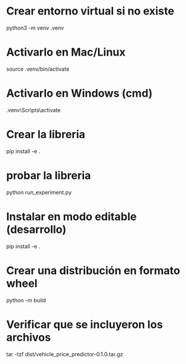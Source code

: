 # Crear entorno virtual si no existe
python3 -m venv .venv

# Activarlo en Mac/Linux
source .venv/bin/activate

# Activarlo en Windows (cmd)
.venv\Scripts\activate

# Crear la libreria
pip install -e . 
# probar la libreria
python run_experiment.py

# Instalar en modo editable (desarrollo)
pip install -e .

# Crear una distribución en formato wheel
python -m build

# Verificar que se incluyeron los archivos
tar -tzf dist/vehicle_price_predictor-0.1.0.tar.gz